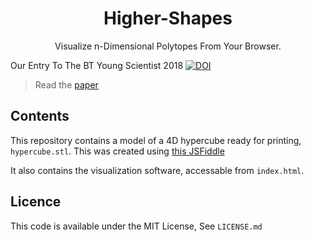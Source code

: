<h1 align="center">Higher-Shapes</h1>
<p align="center">
  Visualize n-Dimensional Polytopes From Your Browser.

  Our Entry To The BT Young Scientist 2018
  [![DOI](https://zenodo.org/badge/115955220.svg)](https://zenodo.org/badge/latestdoi/115955220)

</p>

> Read the [paper](https://rawgit.com/adamisntdead/higher-shapes/master/paper.pdf)

## Contents
This repository contains a model of a 4D hypercube ready for printing, `hypercube.stl`. This was created using [this JSFiddle](https://jsfiddle.net/89nL4xvu/1/)

It also contains the visualization software, accessable from `index.html`.

## Licence

This code is available under the MIT License, See `LICENSE.md`
